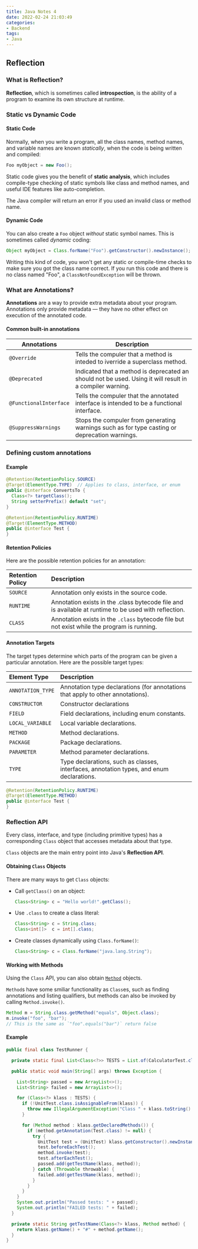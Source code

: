 ```yaml
---
title: Java Notes 4
date: 2022-02-24 21:03:49
categories: 
- Backend
tags: 
- Java
---
```


## Reflection

### What is Reflection?

**Reflection**, which is sometimes called **introspection**, is the ability of a program to examine its own structure at runtime.

### Static vs Dynamic Code

#### Static Code

Normally, when you write a program, all the class names, method names, and variable names are known *statically*, when the code is being written and compiled:

```java
Foo myObject = new Foo();
```

Static code gives you the benefit of **static analysis**, which includes compile-type checking of static symbols like class and method names, and useful IDE features like auto-completion.

The Java compiler will return an error if you used an invalid class or method name.

#### Dynamic Code

You can also create a `Foo` object *without* static symbol names. This is sometimes called *dynamic* coding:

```java
Object myObject = Class.forName("Foo").getConstructor().newInstance();
```

Writing this kind of code, you won't get any static or compile-time checks to make sure you got the class name correct. If you run this code and there is no class named "Foo", a `ClassNotFoundException` will be thrown.

### What are Annotations?

**Annotations** are a way to provide extra metadata about your program. Annotations only provide metadata — they have no other effect on execution of the annotated code.

#### Common built-in annotations

| Annotations            | Description                                                  |
| ---------------------- | ------------------------------------------------------------ |
| `@Override`            | Tells the compuler that a method is inteded to iverride a superclass method. |
| `@Deprecated`          | Indicated that a method is deprecated an should not be used. Using it will result in a compiler warning. |
| `@FunctionalInterface` | Tells the compuler that the annotated interface is intended to be a functional interface. |
| `@SuppressWarnings`    | Stops the compuler from generating warnings such as for type casting or deprecation warnings. |

### Defining custom annotations

#### Example

```java
@Retention(RetentionPolicy.SOURCE)
@Target(ElementType.TYPE)  // Applies to class, interface, or enum
public @interface ConvertsTo {
  Class<?> targetClass();
  String setterPrefix() default "set";
}
```

```java
@Retention(RetentionPolicy.RUNTIME)
@Target(ElementType.METHOD)
public @interface Test {
}
```

#### Retention Policies

Here are the possible retention policies for an annotation:

| **Retention Policy** | **Description**                                              |
| :------------------- | :----------------------------------------------------------- |
| `SOURCE`             | Annotation only exists in the source code.                   |
| `RUNTIME`            | Annotation exists in the .class bytecode file and is available at runtime to be used with reflection. |
| `CLASS`              | Annotation exists in the `.class` bytecode file but not exist while the program is running. |

#### Annotation Targets

The target types determine which parts of the program can be given a particular annotation. Here are the possible target types:

| **Element Type**  | **Description**                                              |
| :---------------- | :----------------------------------------------------------- |
| `ANNOTATION_TYPE` | Annotation type declarations (for annotations that apply to other annotations). |
| `CONSTRUCTOR`     | Constructor declarations                                     |
| `FIELD`           | Field declarations, including enum constants.                |
| `LOCAL_VARIABLE`  | Local variable declarations.                                 |
| `METHOD`          | Method declarations.                                         |
| `PACKAGE`         | Package declarations.                                        |
| `PARAMETER`       | Method parameter declarations.                               |
| `TYPE`            | Type declarations, such as classes, interfaces, annotation types, and enum declarations. |

```java
@Retention(RetentionPolicy.RUNTIME)
@Target(ElementType.METHOD)
public @interface Test {
}
```

### Reflection API

Every class, interface, and type (including primitive types) has a corresponding `Class` object that accesses metadata about that type.

`Class` objects are the main entry point into Java's **Reflection API**.

#### Obtaining `Class` Objects

There are many ways to get `Class` objects:

- Call `getClass()` on an object:

  ```java
  Class<String> c = "Hello world!".getClass();
  ```

- Use `.class` to create a class literal:

  ```java
  Class<String> c = String.class;
  Class<int[]>  c = int[].class;
  ```

- Create classes dynamically using `Class.forName()`:

  ```java
  Class<String> c = Class.forName("java.lang.String");
  ```

#### Working with Methods

Using the `Class` API, you can also obtain [`Method`](https://docs.oracle.com/javase/10/docs/api/java/lang/reflect/Method.html) objects.

`Method`s have some smiliar functionality as `Class`es, such as finding annotations and listing qualifiers, but methods can also be invoked by calling `Method.invoke()`.

```java
Method m = String.class.getMethod("equals", Object.class);
m.invoke("foo", "bar");
// This is the same as `"foo".equals("bar")` return false
```

#### Example

```java
public final class TestRunner {

  private static final List<Class<?>> TESTS = List.of(CalculatorTest.class);

  public static void main(String[] args) throws Exception {

    List<String> passed = new ArrayList<>();
    List<String> failed = new ArrayList<>();

    for (Class<?> klass : TESTS) {
      if (!UnitTest.class.isAssignableFrom(klass)) {
        throw new IllegalArgumentException("Class " + klass.toString() + " must implement UnitTest");
      }

      for (Method method : klass.getDeclaredMethods()) {
        if (method.getAnnotation(Test.class) != null) {
          try {
            UnitTest test = (UnitTest) klass.getConstructor().newInstance();
            test.beforeEachTest();
            method.invoke(test);
            test.afterEachTest();
            passed.add(getTestName(klass, method));
          } catch (Throwable throwable) {
            failed.add(getTestName(klass, method));
          }
        }
      }
    }
    System.out.println("Passed tests: " + passed);
    System.out.println("FAILED tests: " + failed);
  }

  private static String getTestName(Class<?> klass, Method method) {
    return klass.getName() + "#" + method.getName();
  }
}
```

